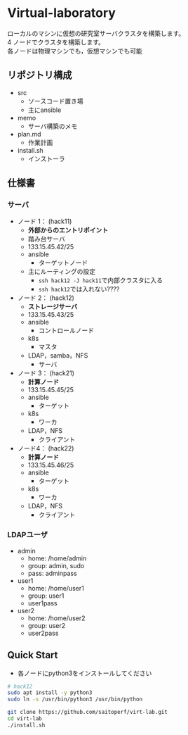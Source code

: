 # Virtual-laboratory
ローカルのマシンに仮想の研究室サーバクラスタを構築します。<br>
4 ノードでクラスタを構築します。<br>
各ノードは物理マシンでも，仮想マシンでも可能


## リポジトリ構成
- src
    - ソースコード置き場
    - 主にansible
- memo
    - サーバ構築のメモ
- plan.md
    - 作業計画
- install.sh
    - インストーラ

## 仕様書
### サーバ
- ノード 1： (hack11)
    - **外部からのエントリポイント**
    - 踏み台サーバ
    - 133.15.45.42/25
    - ansible
        - ターゲットノード
    - 主にルーティングの設定
        - `ssh hack12 -J hack11`で内部クラスタに入る
        - `ssh hack12`では入れない????
- ノード 2： (hack12)
    - **ストレージサーバ**
    - 133.15.45.43/25
    - ansible
        - コントロールノード
    - k8s 
        - マスタ
    - LDAP，samba，NFS
        - サーバ
- ノード 3： (hack21)
    - **計算ノード**
    - 133.15.45.45/25
    - ansible 
        - ターゲット
    - k8s 
        - ワーカ
    - LDAP，NFS
        - クライアント
- ノード4： (hack22)
    - **計算ノード**
    - 133.15.45.46/25
    - ansible 
        - ターゲット
    - k8s 
        - ワーカ
    - LDAP，NFS
        - クライアント

### LDAPユーザ
- admin
    - home: /home/admin
    - group: admin, sudo
    - pass: adminpass
- user1
    - home: /home/user1
    - group: user1
    - user1pass
- user2
    - home: /home/user2
    - group: user2
    - user2pass

## Quick Start
- 各ノードにpython3をインストールしてください
```sh
# hack12
sudo apt install -y python3
sudo ln -s /usr/bin/python3 /usr/bin/python
```

```sh
git clone https://github.com/saitoperf/virt-lab.git
cd virt-lab
./install.sh
```
